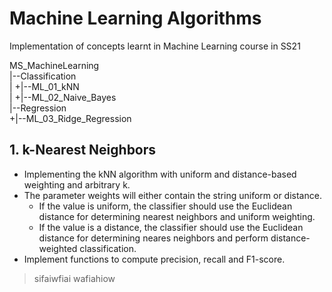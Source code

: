 # Machine Learning Algorithms
Implementation of concepts learnt in Machine Learning course in SS21

MS_MachineLearning  
|--Classification  
|    +|--ML_01_kNN  
|    +|--ML_02_Naive_Bayes  
|--Regression  
     +|--ML_03_Ridge_Regression  

## 1. k-Nearest Neighbors
* Implementing the kNN algorithm with uniform and distance-based weighting and arbitrary k.
* The parameter weights will either contain the string uniform or distance.
    * If the value is uniform, the classifier should use the Euclidean distance for determining nearest neighbors and uniform weighting.
    * If the value is a distance, the classifier should use the Euclidean distance for determining neares neighbors and perform distance-weighted classification.
* Implement functions to compute precision, recall and F1-score.

> sifaiwfiai wafiahiow
